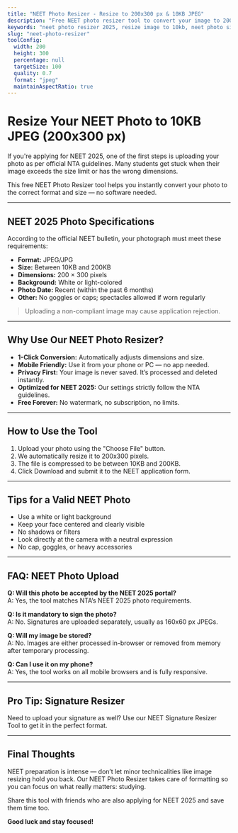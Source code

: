 ```yaml
---
title: "NEET Photo Resizer - Resize to 200x300 px & 10KB JPEG"
description: "Free NEET photo resizer tool to convert your image to 200x300 pixels and under 200KB JPEG, as required by NTA NEET 2025. Quick, secure, and works on mobile."
keywords: "neet photo resizer 2025, resize image to 10kb, neet photo size, neet image upload tool, neet photo format jpeg"
slug: "neet-photo-resizer"
toolConfig: 
  width: 200
  height: 300
  percentage: null
  targetSize: 100
  quality: 0.7
  format: "jpeg"
  maintainAspectRatio: true
---
```


# Resize Your NEET Photo to 10KB JPEG (200x300 px)

If you're applying for NEET 2025, one of the first steps is uploading your photo as per official NTA guidelines. Many students get stuck when their image exceeds the size limit or has the wrong dimensions.

This free NEET Photo Resizer tool helps you instantly convert your photo to the correct format and size — no software needed.

---

## NEET 2025 Photo Specifications

According to the official NEET bulletin, your photograph must meet these requirements:

- **Format:** JPEG/JPG  
- **Size:** Between 10KB and 200KB  
- **Dimensions:** 200 × 300 pixels  
- **Background:** White or light-colored  
- **Photo Date:** Recent (within the past 6 months)  
- **Other:** No goggles or caps; spectacles allowed if worn regularly

> Uploading a non-compliant image may cause application rejection.

---

## Why Use Our NEET Photo Resizer?

- **1-Click Conversion:** Automatically adjusts dimensions and size.  
- **Mobile Friendly:** Use it from your phone or PC — no app needed.  
- **Privacy First:** Your image is never saved. It’s processed and deleted instantly.  
- **Optimized for NEET 2025:** Our settings strictly follow the NTA guidelines.  
- **Free Forever:** No watermark, no subscription, no limits.

---

## How to Use the Tool

1. Upload your photo using the "Choose File" button.  
2. We automatically resize it to 200x300 pixels.  
3. The file is compressed to be between 10KB and 200KB.  
4. Click Download and submit it to the NEET application form.

---

## Tips for a Valid NEET Photo

- Use a white or light background  
- Keep your face centered and clearly visible  
- No shadows or filters  
- Look directly at the camera with a neutral expression  
- No cap, goggles, or heavy accessories

---

## FAQ: NEET Photo Upload

**Q: Will this photo be accepted by the NEET 2025 portal?**  
A: Yes, the tool matches NTA’s NEET 2025 photo requirements.

**Q: Is it mandatory to sign the photo?**  
A: No. Signatures are uploaded separately, usually as 160x60 px JPEGs.

**Q: Will my image be stored?**  
A: No. Images are either processed in-browser or removed from memory after temporary processing.

**Q: Can I use it on my phone?**  
A: Yes, the tool works on all mobile browsers and is fully responsive.

---

## Pro Tip: Signature Resizer

Need to upload your signature as well? Use our NEET Signature Resizer Tool to get it in the perfect format.

---

## Final Thoughts

NEET preparation is intense — don’t let minor technicalities like image resizing hold you back. Our NEET Photo Resizer takes care of formatting so you can focus on what really matters: studying.

Share this tool with friends who are also applying for NEET 2025 and save them time too.

**Good luck and stay focused!**